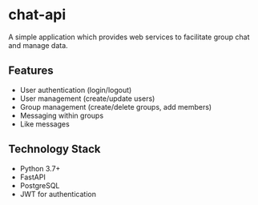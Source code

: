 # chat-api
A simple application which provides web services to facilitate group chat and manage data.

## Features

- User authentication (login/logout)
- User management (create/update users)
- Group management (create/delete groups, add members)
- Messaging within groups
- Like messages

## Technology Stack

- Python 3.7+
- FastAPI
- PostgreSQL
- JWT for authentication
